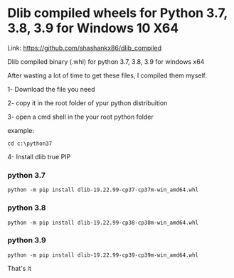 # Dlib compiled wheels for Python 3.7, 3.8, 3.9 for Windows 10 X64

Link: https://github.com/shashankx86/dlib_compiled

Dlib compiled binary (.whl) for python 3.7, 3.8, 3.9 for windows x64

After wasting a lot of time to get these files, I compiled them myself.

1- Download the file you need

2- copy it in the root folder of ypur python distribuition

3- open a cmd shell in the your root python folder 

example:
```
cd c:\python37
```

4- Install dlib true PIP

### python 3.7
```
python -m pip install dlib-19.22.99-cp37-cp37m-win_amd64.whl 
```
### python 3.8
```
python -m pip install dlib-19.22.99-cp38-cp38m-win_amd64.whl
```
### python 3.9
```
python -m pip install dlib-19.22.99-cp39-cp39m-win_amd64.whl
```
That's it

